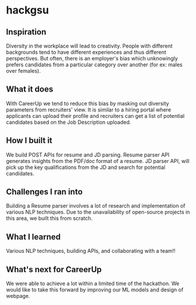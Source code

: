 # hackgsu
## Inspiration
Diversity in the workplace will lead to creativity. People with different backgrounds tend to have different experiences and thus different perspectives. But often, there is an employer's bias which unknowingly prefers candidates from a particular category over another (for ex: males over females). 

## What it does
With CareerUp we tend to reduce this bias by masking out diversity parameters from recruiters' view. It is similar to a hiring portal where applicants can upload their profile and recruiters can get a list of potential candidates based on the Job Description uploaded.

## How I built it
We build POST APIs for resume and JD parsing. Resume parser API generates insights from the PDF/doc format of a resume. JD parser API, will pick up the key qualifications from the JD and search for potential candidates.

## Challenges I ran into
Building a Resume parser involves a lot of research and implementation of various NLP techniques. Due to the unavailability of open-source projects in this area, we built this from scratch. 

## What I learned
Various NLP techniques, building APIs, and collaborating with a team!!

## What's next for CareerUp
We were able to achieve a lot within a limited time of the hackathon. We would like to take this forward by improving our ML models and design of webpage.
